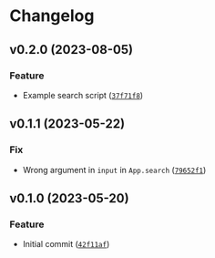 # Changelog

<!--next-version-placeholder-->

## v0.2.0 (2023-08-05)

### Feature

* Example search script ([`37f71f8`](https://github.com/cemlyn007/rightmove/commit/37f71f8c3709e6b212b1d5b46e1d51250111dc58))

## v0.1.1 (2023-05-22)
### Fix
* Wrong argument in `input` in `App.search` ([`79652f1`](https://github.com/cemlyn007/rightmove/commit/79652f10d81908a9328cdc4e102a1867672fc02e))

## v0.1.0 (2023-05-20)
### Feature
* Initial commit ([`42f11af`](https://github.com/cemlyn007/rightmove/commit/42f11af4f40ddc55e94b6338a57a045d18d74c33))
